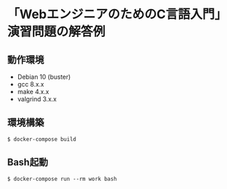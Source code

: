 # 「WebエンジニアのためのC言語入門」演習問題の解答例

## 動作環境

- Debian 10 (buster)
- gcc 8.x.x
- make 4.x.x
- valgrind 3.x.x

## 環境構築

```
$ docker-compose build
```

## Bash起動

```
$ docker-compose run --rm work bash
```
